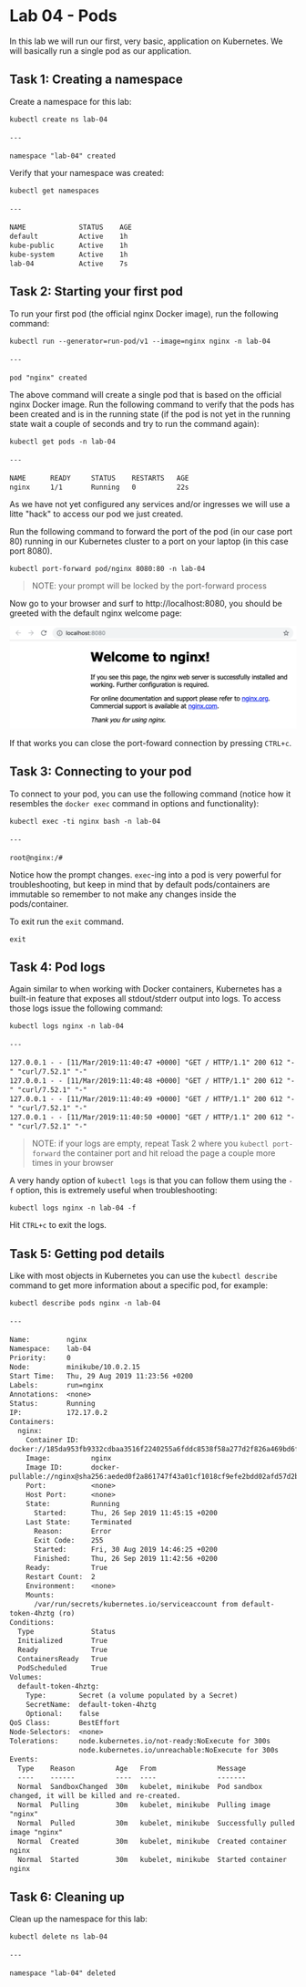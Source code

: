 # Lab 04 - Pods

In this lab we will run our first, very basic, application on Kubernetes.  We
will basically run a single pod as our application.

## Task 1: Creating a namespace

Create a namespace for this lab:

```
kubectl create ns lab-04

---

namespace "lab-04" created
```

Verify that your namespace was created:

```
kubectl get namespaces

---

NAME             STATUS    AGE
default          Active    1h
kube-public      Active    1h
kube-system      Active    1h
lab-04           Active    7s
```

## Task 2: Starting your first pod

To run your first pod (the official nginx Docker image), run the following
command:

```
kubectl run --generator=run-pod/v1 --image=nginx nginx -n lab-04

---

pod "nginx" created
```

The above command will create a single pod that is based on the official nginx
Docker image.  Run the following command to verify that the pods has been
created and is in the running state (if the pod is not yet in the running state
wait a couple of seconds and try to run the command again):

```
kubectl get pods -n lab-04

---

NAME      READY     STATUS    RESTARTS   AGE
nginx     1/1       Running   0          22s
```

As we have not yet configured any services and/or ingresses we will use a litte
"hack" to access our pod we just created.

Run the following command to forward the port of the pod (in our case port 80)
running in our Kubernetes cluster to a port on your laptop (in this case port
8080).

```
kubectl port-forward pod/nginx 8080:80 -n lab-04
```

> NOTE: your prompt will be locked by the port-forward process

Now go to your browser and surf to http://localhost:8080, you should be greeted
with the default nginx welcome page:

![nginx welcome page](images/lab-04-nginx-welcome-page.png)

If that works you can close the port-foward connection by pressing `CTRL+c`.

## Task 3: Connecting to your pod

To connect to your pod, you can use the following command (notice how it
resembles the `docker exec` command in options and functionality):

```
kubectl exec -ti nginx bash -n lab-04

---

root@nginx:/#
```

Notice how the prompt changes.  `exec`-ing into a pod is very powerful for
troubleshooting, but keep in mind that by default pods/containers are immutable
so remember to not make any changes inside the pods/container.

To exit run the `exit` command.

```
exit
```

## Task 4: Pod logs

Again similar to when working with Docker containers, Kubernetes has a built-in
feature that exposes all stdout/stderr output into logs.  To access those logs
issue the following command:

```
kubectl logs nginx -n lab-04

---

127.0.0.1 - - [11/Mar/2019:11:40:47 +0000] "GET / HTTP/1.1" 200 612 "-" "curl/7.52.1" "-"
127.0.0.1 - - [11/Mar/2019:11:40:48 +0000] "GET / HTTP/1.1" 200 612 "-" "curl/7.52.1" "-"
127.0.0.1 - - [11/Mar/2019:11:40:49 +0000] "GET / HTTP/1.1" 200 612 "-" "curl/7.52.1" "-"
127.0.0.1 - - [11/Mar/2019:11:40:50 +0000] "GET / HTTP/1.1" 200 612 "-" "curl/7.52.1" "-"
```

> NOTE: if your logs are empty, repeat Task 2 where you `kubectl port-forward` 
> the container port and hit reload the page a couple more times in your 
> browser

A very handy option of `kubectl logs` is that you can follow them using the `-f`
option, this is extremely useful when troubleshooting:

```
kubectl logs nginx -n lab-04 -f
```

Hit `CTRL+c` to exit the logs.

## Task 5: Getting pod details

Like with most objects in Kubernetes you can use the `kubectl describe` command 
to get more information about a specific pod, for example:

```
kubectl describe pods nginx -n lab-04

---

Name:         nginx
Namespace:    lab-04
Priority:     0
Node:         minikube/10.0.2.15
Start Time:   Thu, 29 Aug 2019 11:23:56 +0200
Labels:       run=nginx
Annotations:  <none>
Status:       Running
IP:           172.17.0.2
Containers:
  nginx:
    Container ID:   docker://185da953fb9332cdbaa3516f2240255a6fddc8538f58a277d2f826a469bd6f26
    Image:          nginx
    Image ID:       docker-pullable://nginx@sha256:aeded0f2a861747f43a01cf1018cf9efe2bdd02afd57d2b11fcc7fcadc16ccd1
    Port:           <none>
    Host Port:      <none>
    State:          Running
      Started:      Thu, 26 Sep 2019 11:45:15 +0200
    Last State:     Terminated
      Reason:       Error
      Exit Code:    255
      Started:      Fri, 30 Aug 2019 14:46:25 +0200
      Finished:     Thu, 26 Sep 2019 11:42:56 +0200
    Ready:          True
    Restart Count:  2
    Environment:    <none>
    Mounts:
      /var/run/secrets/kubernetes.io/serviceaccount from default-token-4hztg (ro)
Conditions:
  Type              Status
  Initialized       True
  Ready             True
  ContainersReady   True
  PodScheduled      True
Volumes:
  default-token-4hztg:
    Type:        Secret (a volume populated by a Secret)
    SecretName:  default-token-4hztg
    Optional:    false
QoS Class:       BestEffort
Node-Selectors:  <none>
Tolerations:     node.kubernetes.io/not-ready:NoExecute for 300s
                 node.kubernetes.io/unreachable:NoExecute for 300s
Events:
  Type    Reason          Age   From               Message
  ----    ------          ----  ----               -------
  Normal  SandboxChanged  30m   kubelet, minikube  Pod sandbox changed, it will be killed and re-created.
  Normal  Pulling         30m   kubelet, minikube  Pulling image "nginx"
  Normal  Pulled          30m   kubelet, minikube  Successfully pulled image "nginx"
  Normal  Created         30m   kubelet, minikube  Created container nginx
  Normal  Started         30m   kubelet, minikube  Started container nginx
```

## Task 6: Cleaning up

Clean up the namespace for this lab:

```
kubectl delete ns lab-04

---

namespace "lab-04" deleted
```